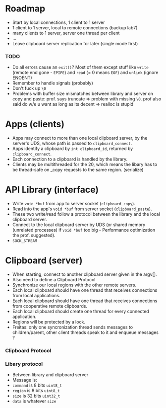 # Roadmap
 * Start by local connections, 1 client to 1 server
 * 1 client to 1 server, local to remote connections (backup lab7)
 * many clients to 1 server, server one thread per client
 * ...
 * Leave clipboard server replication for later (single mode first)

### TODO
 * Do all errors cause an `exit()`? Most of them except stuff like `write` (remote end gone - `EPIPE`) and `read` (= 0 means `EOF`) and `unlink` (ignore ENOENT)
 * Remember to handle signals (probably)
 * Don't fuck up `\0`
 * Problems with buffer size mismatches between library and server on copy and paste: prof. says truncate => problem with missing `\0`. prof also said do w/e u want as long as its decent => realloc is stupid

# Apps (clients)
 * Apps may connect to more than one local clipboard server, by the server's UDS, whose path is passed to `clipboard_connect`.
 * Apps identify a clipboard by `int clipboard_id`, returned by `clipboard_connect`.
 * Each connection to a clipboard is handled by the library.
 * Clients may be multithreaded for the 20, which means the libary has to be thread-safe on _copy requests to the same region. (serialize)

# API Library (interface)
 * Write `void *buf` from app to server socket (`clipboard_copy`).
 * Read into the app's `void *buf` from server socket (`clipboard_paste`).
 * These two write/read follow a protocol between the library and the local clipboard server.
 * Connect to the local clipboard server by UDS (or shared memory (unrelated processes) if `void *buf` too big - Performance optimization the prof. suggested).
 * `SOCK_STREAM`

# Clipboard (server)
 * When starting, connect to another clipboard server given in the argv[].
 * Also need to define a Clipboard Protocol
 * Synchronize our local regions with the other remote servers. 
 * Each local clipboard should have one thread that receives connections from local applications.
 * Each local clipboard should have one thread that receives connections from cooperative remote clipboards.
 * Each local clipboard should create one thread for every connected application.
 * Regions will be protected by a lock.
 * Freitas: only one syncronization thread sends messages to children/parent, other client threads speak to it and enqueue messages ?

### Clipboard Protocol

### Libary protocol
 * Between library and clipboard server
 * Message is: <command><region><size><data>
 * `command` is 8 bits `uint8_t`
 * `region` is 8 bits `uint8_t`
 * `size` is 32 bits `uint32_t`
 * `data` is whatever `size`
